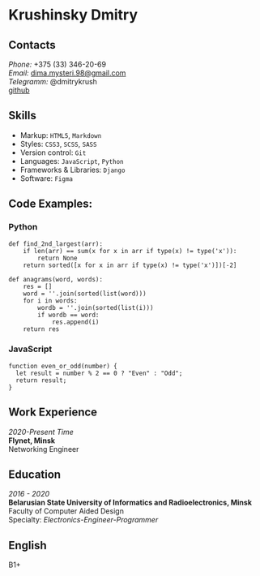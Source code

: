 # Krushinsky Dmitry

## Contacts
*Phone:* +375 (33) 346-20-69  
*Email:* dima.mysteri.98@gmail.com   
*Telegramm:* @dmitrykrush  
[github](https://github.com/DmitryKrushinsky)  

## Skills

 * Markup: `HTML5`, `Markdown`
 * Styles: `CSS3`, `SCSS`, `SASS`
 * Version control: `Git`
 * Languages: `JavaScript`, `Python`
 * Frameworks & Libraries: `Django`
 * Software: `Figma`
 
## Code Examples:

### Python

```
def find_2nd_largest(arr):
    if len(arr) == sum(x for x in arr if type(x) != type('x')):
        return None
    return sorted([x for x in arr if type(x) != type('x')])[-2]
```

```
def anagrams(word, words):
    res = []
    word = ''.join(sorted(list(word)))
    for i in words:
        wordb = ''.join(sorted(list(i)))
        if wordb == word:
            res.append(i)
    return res
```

### JavaScript

```
function even_or_odd(number) {
  let result = number % 2 == 0 ? "Even" : "Odd";
  return result;
}
```

## Work Experience

*2020-Present Time*  
**Flynet, Minsk**  
Networking Engineer  

## Education

*2016 - 2020*   
**Belarusian State University of Informatics and Radioelectronics, Minsk**  
Faculty of Computer Aided Design    
Specialty: *Electronics-Engineer-Programmer*    

## English

B1+